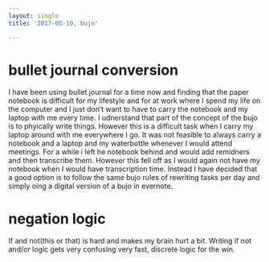 ```yaml
---
layout: single
title: '2017-05-10, bujo'

---
```

# bullet journal conversion
I have been using bullet journal for a time now and finding that the paper notebook is difficult for my lifestyle and for at work where I spend my life on the computer and I just don’t want to have to carry the notebook and my laptop with me every time. I udnerstand that part of the concept of the bujo is to phyically write things.  However this is a difficult task when I carry my laptop around with me everywhere I go. It was not feasible to always carry a notebook and a laptop and my waterbottle whenever I would attend meetings.  For a while i left he notebook behind and would add remidners and then transcribe them.  However this fell off as I would again not have my notebook when I would have transcription time.  Instead I have decided that a good option is to follow the same bujo rules of rewriting tasks per day and simply oing a digital version of a bujo in evernote. 

# negation logic 
If and not(this or that) is hard and makes my brain hurt a bit.  Writing if not and/or logic gets very confusing very fast, discrete logic for the win.
